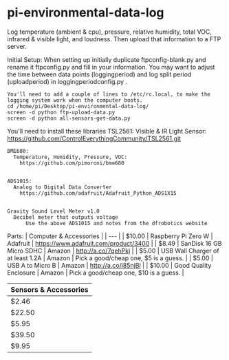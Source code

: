 # pi-environmental-data-log

Log temperature (ambient & cpu), pressure, relative humidity, total VOC, infrared & visible light, and loudness.
Then upload that information to a FTP server.


Initial Setup:
	When setting up initially duplicate ftpconfig-blank.py and rename it ftpconfig.py and fill in your information.
	You may want to adjust the time between data points (loggingperiod) and log split period (uploadperiod) in loggingperiodconfig.py .


	You'll need to add a couple of lines to /etc/rc.local, to make the logging system work when the computer boots.
	cd /home/pi/Desktop/pi-environmental-data-log/
	screen -d python ftp-upload-data.py
	screen -d python all-sensors-get-data.py




You'll need to install these libraries
	TSL2561:
	  Visible & IR Light Sensor:
	    https://github.com/ControlEverythingCommunity/TSL2561.git


	BME680:
	  Temperature, Humidity, Pressure, VOC:
	    https://github.com/pimoroni/bme680


	ADS1015:
	  Analog to Digital Data Converter
	    https://github.com/adafruit/Adafruit_Python_ADS1X15


	Gravity Sound Level Meter v1.0
	  Decibel meter that outputs voltage
		  Use the above ADS1015 and notes from the dfrobotics website

Parts:
 | Computer & Accessories |
 | --- |
 | $10.00 | Raspberry Pi Zero W | Adafruit | https://www.adafruit.com/product/3400 |
 | $8.49 | SanDisk 16 GB Micro SDHC | Amazon | http://a.co/7qehPkj |
 | $5.00 | USB Wall Charger of at least 1.2A | Amazon | Pick a good/cheap one, $5 is a guess. |
 | $5.00 | USB A to Micro B | Amazon | http://a.co/i85njBl |
 | $10.00 | Good Quality Enclosure | Amazon | Pick a good/cheap one, $10 is a guess. |

 | Sensors & Accessories |
 | --- |
 | $2.46 | DS3231 Real Time Clock Module 3.3V/5V with battery | Amazon | http://a.co/i9cgYlo |
 | $22.50 | BME680 Breakout - Air Quality, Temperature, Pressure, Humidity Sensor | Adafruit | https://www.adafruit.com/product/3660 |
 | $5.95 | TSL2561 Digital Luminosity/Lux/Light Sensor Breakout | Adafruit | https://www.adafruit.com/product/439 |
 | $39.50 | Gravity Analog Sound Level Meter | Robotshop | https://www.robotshop.com/en/gravity-analog-sound-level-meter.html |
 | $9.95 | ADS1015 12-Bit ADC - 4 Channel with Programmable Gain | Adafruit | https://www.adafruit.com/product/1083
